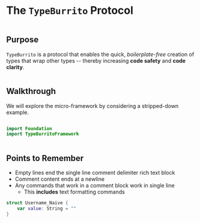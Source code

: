 # The `TypeBurrito` Protocol

```swift
```

## Purpose

`TypeBurrito` is a protocol that enables the quick, *boilerplate-free* creation of types that wrap other types --
thereby increasing **code safety** and **code clarity**.


```swift

```

## Walkthrough

We will explore the micro-framework by considering a stripped-down example.


```swift

import Foundation
import TypeBurritoFramework



```
## Points to Remember
* Empty lines end the single line comment delimiter rich text block
* Comment content ends at a newline
* Any commands that work in a comment block work in single line
    * This **includes** text formatting commands

```swift
struct Username_Naive {
	var value: String = ""
}
```

